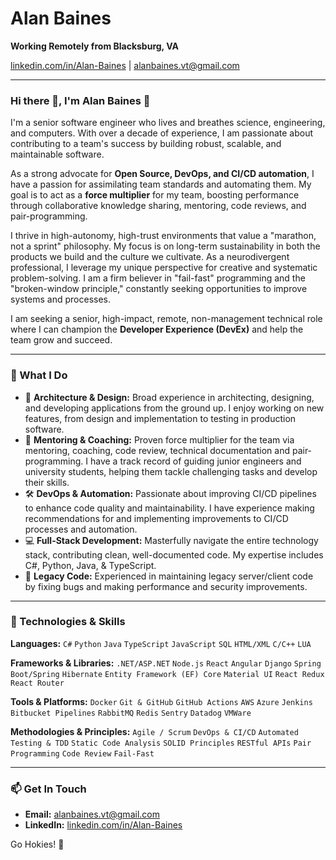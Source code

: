 # Alan Baines

**Working Remotely from Blacksburg, VA**

[linkedin.com/in/Alan-Baines](https://linkedin.com/in/Alan-Baines) | alanbaines.vt@gmail.com

---

### Hi there 👋, I'm Alan Baines 🧡

I'm a senior software engineer who lives and breathes science, engineering, and computers. 
With over a decade of experience, I am passionate about contributing to a team's success by building robust, scalable, and maintainable software.

As a strong advocate for **Open Source, DevOps, and CI/CD automation**, I have a passion for assimilating team standards and automating them.
My goal is to act as a **force multiplier** for my team, boosting performance through collaborative knowledge sharing, mentoring, code reviews, and pair-programming.

I thrive in high-autonomy, high-trust environments that value a "marathon, not a sprint" philosophy.
My focus is on long-term sustainability in both the products we build and the culture we cultivate.
As a neurodivergent professional, I leverage my unique perspective for creative and systematic problem-solving.
I am a firm believer in "fail-fast" programming and the "broken-window principle," constantly seeking opportunities to improve systems and processes.

I am seeking a senior, high-impact, remote, non-management technical role where I can champion the **Developer Experience (DevEx)** and help the team grow and succeed.

---

### 🚀 What I Do

* 🧠 **Architecture & Design:** Broad experience in architecting, designing, and developing applications from the ground up.
I enjoy working on new features, from design and implementation to testing in production software.
* 🏫 **Mentoring & Coaching:** Proven force multiplier for the team via mentoring, coaching, code review, technical documentation and pair-programming.
I have a track record of guiding junior engineers and university students, helping them tackle challenging tasks and develop their skills.
* 🛠️ **DevOps & Automation:** Passionate about improving CI/CD pipelines to enhance code quality and maintainability.
I have experience making recommendations for and implementing improvements to CI/CD processes and automation.
* 💻 **Full-Stack Development:** Masterfully navigate the entire technology stack, contributing clean, well-documented code.
My expertise includes C#, Python, Java, & TypeScript.
* 🧓 **Legacy Code:** Experienced in maintaining legacy server/client code by fixing bugs and making performance and security improvements. 

---

### 🔧 Technologies & Skills

**Languages:**
`C#` `Python` `Java` `TypeScript` `JavaScript` `SQL` `HTML/XML` `C/C++` `LUA`

**Frameworks & Libraries:**
`.NET/ASP.NET` `Node.js` `React` `Angular` `Django` `Spring Boot/Spring` `Hibernate` `Entity Framework (EF) Core` `Material UI` `React Redux` `React Router`

**Tools & Platforms:**
`Docker` `Git & GitHub` `GitHub Actions` `AWS` `Azure` `Jenkins` `Bitbucket Pipelines` `RabbitMQ` `Redis` `Sentry` `Datadog` `VMWare`

**Methodologies & Principles:**
`Agile / Scrum` `DevOps & CI/CD` `Automated Testing & TDD` `Static Code Analysis` `SOLID Principles` `RESTful APIs` `Pair Programming` `Code Review` `Fail-Fast`

---

### 📫 Get In Touch

* **Email:** [alanbaines.vt@gmail.com](mailto:alanbaines.vt@gmail.com)
* **LinkedIn:** [linkedin.com/in/Alan-Baines](https://linkedin.com/in/Alan-Baines)










<!-- previous GitHub accounts during various points in my life: abaines-vt, abaines-phx, abaines-nextup -->

Go Hokies! 🧡





<!--
**abaines/abaines** is a ✨ _special_ ✨ repository because its `README.md` (this file) appears on your GitHub profile.

Here are some ideas to get you started:

- 🔭 I’m currently working on ...
- 🌱 I’m currently learning ...
- 👯 I’m looking to collaborate on ...
- 🤔 I’m looking for help with ...
- 💬 Ask me about ...
- 📫 How to reach me: ...
- 😄 Pronouns: ...
- ⚡ Fun fact: ...
-->

